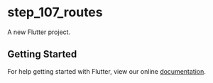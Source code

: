 # step_107_routes

A new Flutter project.

## Getting Started

For help getting started with Flutter, view our online
[documentation](https://flutter.io/).
